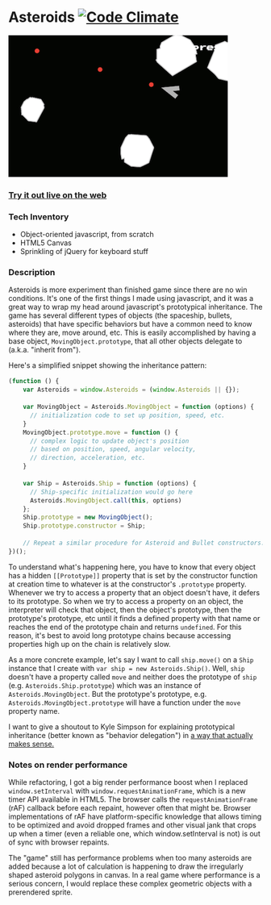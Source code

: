 Asteroids [![Code Climate](https://codeclimate.com/github/jhamon/asteroids.js.png)](https://codeclimate.com/github/jhamon/asteroids.js)
============

[![Asteroids game screenshot](http://www.github.com/jhamon/asteroids.js/raw/master/screenshot.png)](http://www.hamon.io/ateroids.js)

### <a href="http://www.hamon.io/asteroids.js">Try it out live on the web</a>

### Tech Inventory
- Object-oriented javascript, from scratch
- HTML5 Canvas
- Sprinkling of jQuery for keyboard stuff

### Description

Asteroids is more experiment than finished game since there are no win conditions.  It's one of the first things I made using javascript, and it was a great way to wrap my head around javascript's prototypical inheritance.  The   game has several different types of objects (the spaceship, bullets, asteroids) that have specific behaviors but have a common need to know where they are, move around, etc.  This is easily accomplished by having a base object, `MovingObject.prototype`, that all other objects delegate to (a.k.a. "inherit from").

Here's a simplified snippet showing the inheritance pattern:

```javascript
(function () {
    var Asteroids = window.Asteroids = (window.Asteroids || {});

    var MovingObject = Asteroids.MovingObject = function (options) {
      // initialization code to set up position, speed, etc.
    }
    MovingObject.prototype.move = function () {
      // complex logic to update object's position
      // based on position, speed, angular velocity, 
      // direction, acceleration, etc.
    }

    var Ship = Asteroids.Ship = function (options) {
      // Ship-specific initialization would go here
      Asteroids.MovingObject.call(this, options)
    };
    Ship.prototype = new MovingObject();
    Ship.prototype.constructor = Ship;

    // Repeat a similar procedure for Asteroid and Bullet constructors.
})();
```

To understand what's happening here, you have to know that every object has a hidden `[[Prototype]]` property that is set by the constructor function at creation time to whatever is at the constructor's `.prototype` property.  Whenever we try to access a property that an object doesn't have, it defers to its prototype.  So when we try to access a property on an object, the interpreter will check that object, then the object's prototype, then the prototype's prototype, etc until it finds a defined property with that name or reaches the end of the prototype chain and returns `undefined`.  For this reason, it's best to avoid long prototype chains because accessing properties high up on the chain is relatively slow.

As a more concrete example, let's say I want to call `ship.move()` on a `Ship` instance that I create with `var ship = new Asteroids.Ship()`.  Well, `ship` doesn't have a property called `move` and neither does the prototype of `ship` (e.g. `Asteroids.Ship.prototype`) which was an instance of `Asteroids.MovingObject`.  But the prototype's prototype, e.g. `Asteroids.MovingObject.prototype` will have a function under the `move` property name.

I want to give a shoutout to Kyle Simpson for explaining prototypical inheritance (better known as "behavior delegation") in <a href="http://davidwalsh.name/javascript-objects">a way that actually makes sense.</a>


### Notes on render performance

While refactoring, I got a big render performance boost when I replaced `window.setInterval` with `window.requestAnimationFrame`, which is a new timer API available in HTML5.  The browser calls the `requestAnimationFrame` (rAF) callback before each repaint, however often that might be.  Browser implementations of rAF have platform-specific knowledge that allows timing to be optimized and avoid dropped frames and other visual jank that crops up when a timer (even a reliable one, which window.setInterval is not) is out of sync with browser repaints.  


The "game" still has performance problems when too many asteroids are added because a lot of calculation is happening to draw the irregularly shaped asteroid polygons in canvas.  In a real game where performance is a serious concern, I would replace these complex geometric objects with a prerendered sprite.
